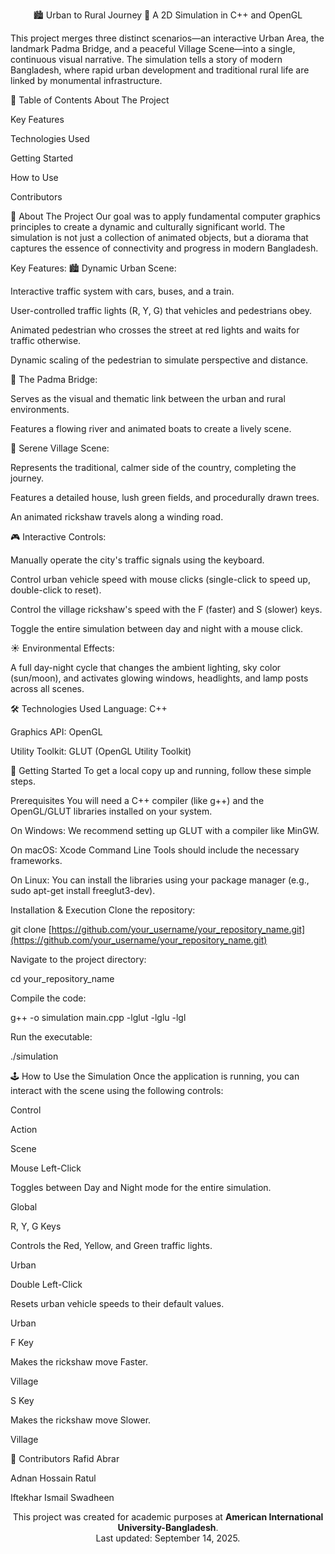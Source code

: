 <div align="center">

🏙️ Urban to Rural Journey 🌉
A 2D Simulation in C++ and OpenGL
</div>

This project merges three distinct scenarios—an interactive Urban Area, the landmark Padma Bridge, and a peaceful Village Scene—into a single, continuous visual narrative. The simulation tells a story of modern Bangladesh, where rapid urban development and traditional rural life are linked by monumental infrastructure.


📖 Table of Contents
About The Project

Key Features

Technologies Used

Getting Started

How to Use

Contributors

🎯 About The Project
Our goal was to apply fundamental computer graphics principles to create a dynamic and culturally significant world. The simulation is not just a collection of animated objects, but a diorama that captures the essence of connectivity and progress in modern Bangladesh.

Key Features:
🏙️ Dynamic Urban Scene:

Interactive traffic system with cars, buses, and a train.

User-controlled traffic lights (R, Y, G) that vehicles and pedestrians obey.

Animated pedestrian who crosses the street at red lights and waits for traffic otherwise.

Dynamic scaling of the pedestrian to simulate perspective and distance.

🌉 The Padma Bridge:

Serves as the visual and thematic link between the urban and rural environments.

Features a flowing river and animated boats to create a lively scene.

🏡 Serene Village Scene:

Represents the traditional, calmer side of the country, completing the journey.

Features a detailed house, lush green fields, and procedurally drawn trees.

An animated rickshaw travels along a winding road.

🎮 Interactive Controls:

Manually operate the city's traffic signals using the keyboard.

Control urban vehicle speed with mouse clicks (single-click to speed up, double-click to reset).

Control the village rickshaw's speed with the F (faster) and S (slower) keys.

Toggle the entire simulation between day and night with a mouse click.

☀️ Environmental Effects:

A full day-night cycle that changes the ambient lighting, sky color (sun/moon), and activates glowing windows, headlights, and lamp posts across all scenes.

🛠️ Technologies Used
Language: C++

Graphics API: OpenGL

Utility Toolkit: GLUT (OpenGL Utility Toolkit)

🚀 Getting Started
To get a local copy up and running, follow these simple steps.

Prerequisites
You will need a C++ compiler (like g++) and the OpenGL/GLUT libraries installed on your system.

On Windows: We recommend setting up GLUT with a compiler like MinGW.

On macOS: Xcode Command Line Tools should include the necessary frameworks.

On Linux: You can install the libraries using your package manager (e.g., sudo apt-get install freeglut3-dev).

Installation & Execution
Clone the repository:

git clone [https://github.com/your_username/your_repository_name.git](https://github.com/your_username/your_repository_name.git)

Navigate to the project directory:

cd your_repository_name

Compile the code:

g++ -o simulation main.cpp -lglut -lglu -lgl

Run the executable:

./simulation

🕹️ How to Use the Simulation
Once the application is running, you can interact with the scene using the following controls:

Control

Action

Scene

Mouse Left-Click

Toggles between Day and Night mode for the entire simulation.

Global

R, Y, G Keys

Controls the Red, Yellow, and Green traffic lights.

Urban

Double Left-Click

Resets urban vehicle speeds to their default values.

Urban

F Key

Makes the rickshaw move Faster.

Village

S Key

Makes the rickshaw move Slower.

Village

🤝 Contributors
Rafid Abrar

Adnan Hossain Ratul

Iftekhar Ismail Swadheen

<p align="center">
This project was created for academic purposes at <b>American International University-Bangladesh</b>.
<br>
Last updated: September 14, 2025.
</p>
